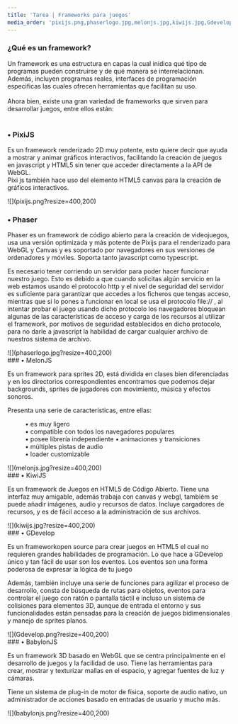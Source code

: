 ```yaml
---
title: 'Tarea | Frameworks para juegos'
media_order: 'pixijs.png,phaserlogo.jpg,melonjs.jpg,kiwijs.jpg,Gdevelop.png,babylonjs.png'
---
```


### ¿Qué es un framework?<br>
Un framework es una estructura en capas la cual inidica qué tipo de programas pueden construirse y de qué manera se interrelacionan. Además, incluyen programas reales, interfaces de programación especificas las cuales ofrecen herramientas que facilitan su uso.<br><br> 
Ahora bien, existe una gran variedad de frameworks que sirven para desarrollar juegos, entre ellos están:<br><br>
### •	PixiJS<br>
<p>Es un framework renderizado 2D muy potente, esto quiere decir que ayuda a mostrar y animar gráficos interactivos, facilitando la creación de juegos en javascript y HTML5 sin tener que acceder directamente a la API de WebGL. <br> Pixi js también hace uso del elemento HTML5 canvas para la creación de gráficos interactivos.</p>
![](pixijs.png?resize=400,200)

###     •	Phaser<br>
<p>Phaser es un framework de código abierto para la creación de videojuegos, usa una versión optimizada y más potente de Pixijs para el renderizado para WebGL y Canvas y es soportado por navegadores en sus versiones de ordenadores y móviles. Soporta tanto javascript como typescript.</p>
<p>Es necesario tener corriendo un servidor para poder hacer funcionar nuestro juego. Esto es debido a que cuando solicitas algún servicio en la web estamos usando el protocolo http y el nivel de seguridad del servidor es suficiente para garantizar que accedes a los ficheros que tengas acceso, mientras que si lo pones a funcionar en local se usa el protocolo file:// , al intentar probar el juego usando dicho protocolo los navegadores bloquean algunas de las características de acceso y carga de los recursos al utilizar el framework, por motivos de seguridad establecidos en dicho protocolo, para no darle a javascript la habilidad de cargar cualquier archivo de nuestros sistema de archivo.</p>
![](phaserlogo.jpg?resize=400,200)
<br>
### • MelonJS <br>
<p>Es un framework para sprites 2D, está dividida en clases bien diferenciadas y en los directorios correspondientes encontramos que podemos dejar backgrounds, sprites de jugadores con movimiento, música y efectos sonoros.</p>
<p>Presenta una serie de características, entre ellas:</p>
<p>
    <dd>
        • es muy ligero<br> 
        • compatible con todos los navegadores populares<br> 
        • posee librería independiente             
        • animaciones y transiciones <br> 
        • múltiples pistas de audio<br> 
        • loader customizable<br> 
    </dd>
    </p>
![](melonjs.jpg?resize=400,200)
<br>    
### • KiwiJS <br>
<p>Es un framework de Juegos en HTML5 de Código Abierto. Tiene una interfaz muy amigable, además trabaja con canvas y webgl, tambiém se puede añadir imágenes, audio y recursos de datos. Incluye cargadores de recursos, y es de fácil acceso a la administración de sus archivos.</p>
![](kiwijs.jpg?resize=400,200)
<br> 
###  • GDevelop<br>
<p>Es un frameworkopen source para crear juegos en HTML5 el cual no requieren grandes habilidades de programación. Lo que hace a GDevelop único y tan fácil de usar son los eventos. Los eventos son una forma poderosa de expresar la lógica de tu juego</p>
<p>Además, también incluye una serie de funciones para agilizar el proceso de desarrollo, consta de búsqueda de rutas para objetos, eventos para controlar el juego con ratón o pantalla táctil e incluso un sistema de colisiones para elementos 3D, aunque de entrada el entorno y sus funcionalidades están pensadas para la creación de juegos bidimensionales y manejo de sprites planos.</p>
![](Gdevelop.png?resize=400,200)
<br>
### • BabylonJS<br>
<p>Es un framework 3D basado en WebGL que se centra principalmente en el desarrollo de juegos y la facilidad de uso. Tiene las herramientas para crear, mostrar y texturizar mallas en el espacio, y agregar fuentes de luz y cámaras.</p>
<p>Tiene un sistema de plug-in de motor de física, soporte de audio nativo, un administrador de acciones basado en entradas de usuario y mucho más.</p>
![](babylonjs.png?resize=400,200)